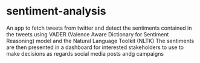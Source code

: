 # sentiment-analysis 
An app to fetch tweets from twitter and detect the sentiments contained in the tweets using VADER (Valence Aware Dictionary for Sentiment Reasoning) model and the Natural Language Toolkit (NLTK)
The sentiments are then presented in a dashboard for interested stakeholders to use to make decisions as regards social media posts andg campaigns 
